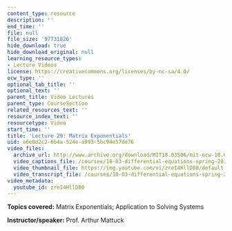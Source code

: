 ```yaml
---
content_type: resource
description: ''
end_time: ''
file: null
file_size: '97731826'
hide_download: true
hide_download_original: null
learning_resource_types:
- Lecture Videos
license: https://creativecommons.org/licenses/by-nc-sa/4.0/
ocw_type: ''
optional_tab_title: ''
optional_text: ''
parent_title: Video Lectures
parent_type: CourseSection
related_resources_text: ''
resource_index_text: ''
resourcetype: Video
start_time: ''
title: 'Lecture 29: Matrix Exponentials'
uid: a6e0d2c2-6b4a-524e-a993-5bc94e57de76
video_files:
  archive_url: http://www.archive.org/download/MIT18.03S06/mit-ocw-18.03-lec29-28apr2003-220k.mp4
  video_captions_file: /courses/18-03-differential-equations-spring-2010/bb3d12d8376051ec8a85f61d99461d8c_zreI4HllD80.vtt
  video_thumbnail_file: https://img.youtube.com/vi/zreI4HllD80/default.jpg
  video_transcript_file: /courses/18-03-differential-equations-spring-2010/6fda53e16c5cac942428bfb06d69f0be_zreI4HllD80.pdf
video_metadata:
  youtube_id: zreI4HllD80
---
```


**Topics covered:** Matrix Exponentials; Application to Solving Systems

**Instructor/speaker:** Prof. Arthur Mattuck

